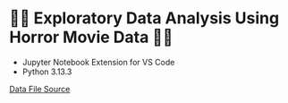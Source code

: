 # 🎥🍿 Exploratory Data Analysis Using Horror Movie Data 👻💀

- Jupyter Notebook Extension for VS Code
- Python 3.13.3

[Data File Source](https://www.kaggle.com/datasets/sujaykapadnis/horror-movies-dataset)
